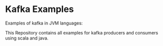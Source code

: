 # Kafka Examples
Examples of kafka in JVM languages:

This Repository contains all examples for kafka producers and consumers using scala and java.

